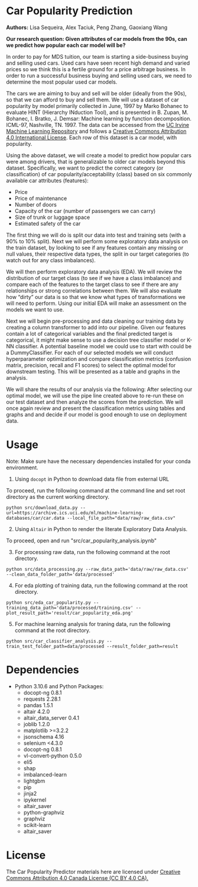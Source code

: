 # Car Popularity Prediction

**Authors:** Lisa Sequeira, Alex Taciuk, Peng Zhang, Gaoxiang Wang

**Our research question: Given attributes of car models from the 90s, can we predict how popular each car model will be?**

In order to pay for MDS tuition, our team is starting a side-business buying and selling used cars.  Used cars have seen recent high demand and varied prices so we think this is a fertile ground for a price arbitrage business. In order to run a successful business buying and selling used cars, we need to determine the most popular used car models. 

The cars we are aiming to buy and sell will be older (ideally from the 90s), so that we can afford to buy and sell them. We will use a dataset of car popularity by model primarily collected in June, 1997 by Marko Bohanec to evaluate HINT (Hierarchy INduction Tool), and is presented in B. Zupan, M. Bohanec, I. Bratko, J. Demsar: Machine learning by function decomposition. ICML-97, Nashville, TN. 1997. The data can be accessed from the [UC Irvine Machine Learning Repository](https://archive-beta.ics.uci.edu/dataset/19/car+evaluation) and follows a [Creative Commons Attribution 4.0 International License](https://creativecommons.org/licenses/by/4.0/legalcode). Each row of this dataset is a car model, with popularity. 

Using the above dataset, we will create a model to predict how popular cars were among drivers, that is generalizable to older car models beyond this dataset.  Specifically, we want to predict the correct category (or classification) of car popularity/acceptability (class) based on six commonly available  car attributes (features):
* Price
* Price of maintenance
* Number of doors
* Capacity of the car (number of passengers we can carry)
* Size of trunk or luggage space
* Estimated safety of the car  


The first thing we will do is split our data into test and training sets (with a 90% to 10% split). Next we will perform some exploratory data analysis on the train dataset, by looking to see if any features contain any missing or null values, their respective data types, the split in our target categories (to watch out for any class imbalances). 

We will then perform exploratory data analysis (EDA). We will review the distribution of our target class (to see if we have a class imbalance) and compare each of the features to the target class to see if there are any relationships or strong correlations between them. We will also evaluate how “dirty” our data is so that we know what types of transformations we will need to perform. Using our initial EDA will make an assessment on the models we want to use. 

Next we will begin pre-processing and data cleaning our training data by creating a column transformer to add into our pipeline. Given our features contain a lot of categorical variables and the final predicted target is categorical, it might make sense to use a decision tree classifier model or K-NN classifier. A potential baseline model we could use to start with could be a DummyClassifier. For each of our selected models we will conduct hyperparameter optimization and compare classification metrics (confusion matrix, precision, recall and F1 scores) to select the optimal model for downstream testing. This will be presented as a table and graphs in the analysis. 

We will share the results of our analysis via the following: After selecting our optimal model, we will use the pipe line created above to re-run these on our test dataset and then analyze the scores from the prediction. We will once again review and present the classification metrics using tables and graphs and and decide if our model is good enough to use on deployment data. 



# Usage
Note: Make sure have the necessary dependencies installed for your conda environment.

1. Using `docopt` in Python to download data file from external URL 

To proceed, run the following command at the command line and set root directory as the current working directory.

`python src/download_data.py --url=https://archive.ics.uci.edu/ml/machine-learning-databases/car/car.data --local_file_path="data/raw/raw_data.csv"`

2. Using `Altair` in Python to render the literate Exploratory Data Analysis.

To proceed, open and run "src/car_popularity_analysis.ipynb"

3. For processing raw data, run the following command at the root directory.

`python src/data_processing.py --raw_data_path='data/raw/raw_data.csv' --clean_data_folder_path='data/processed'`

4. For eda plotting of training data, run the following command at the root directory.

`python src/eda_car_popularity.py --training_data_path='data/processed/training.csv' --plot_result_path='result/car_popularity_eda.png'`

5. For machine learning analysis for traning data, run the following command at the root directory.

`python src/car_classifier_analysis.py --train_test_folder_path=data/processed --result_folder_path=result`

# Dependencies

* Python 3.10.6 and Python Packages:
    *  docopt-ng                 0.8.1 
    *  requests                  2.28.1 
    *  pandas                    1.5.1
    *  altair                    4.2.0 
    *  altair_data_server        0.4.1
    *  joblib                    1.2.0
    *  matplotlib                >=3.2.2
    *  jsonschema                4.16
    *  selenium                  <4.3.0
    *  docopt-ng                 0.8.1
    *  vl-convert-python         0.5.0
    *  eli5
    *  shap
    *  imbalanced-learn
    *  lightgbm
    *  pip
    *  jinja2
    *  ipykernel
    *  altair_saver
    *  python-graphviz
    *  graphviz
    *  scikit-learn              
    *  altair_saver

# License

The Car Popularity Predictor materials here are licensed under [Creative Commons Attribution 4.0 Canada License (CC BY 4.0 CA).](https://creativecommons.org/licenses/by-nc-nd/4.0/legalcode) 

